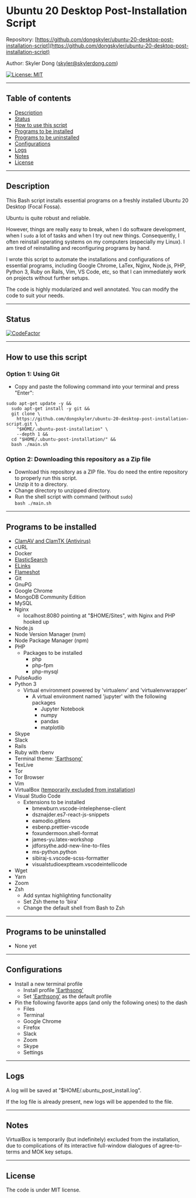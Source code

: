 # Ubuntu 20 Desktop Post-Installation Script

Repository: [https://github.com/dongskyler/ubuntu-20-desktop-post-installation-script](https://github.com/dongskyler/ubuntu-20-desktop-post-installation-script)

Author: Skyler Dong (<skyler@skylerdong.com>)

[![License: MIT](https://img.shields.io/badge/License-MIT-yellow.svg)](https://opensource.org/licenses/MIT)

---

## Table of contents

- [Description](#Description)
- [Status](#Status)
- [How to use this script](#How-to-use-this-script)
- [Programs to be installed](#Programs-to-be-installed)
- [Programs to be uninstalled](#Programs-to-be-uninstalled)
- [Configurations](#Configurations)
- [Logs](#Logs)
- [Notes](#Notes)
- [License](#License)

---

## Description

This Bash script installs essential programs on a freshly installed Ubuntu 20 Desktop (Focal Fossa).

Ubuntu is quite robust and reliable.

However, things are really easy to break, when I do software development, when I `sudo` a lot of tasks and when I try out new things. Consequently, I often reinstall operating systems on my computers (especially my Linux). I am tired of reinstalling and reconfiguring programs by hand. 

I wrote this script to automate the installations and configurations of essential programs, including Google Chrome, LaTex, Nginx, Node.js, PHP, Python 3, Ruby on Rails, Vim, VS Code, etc, so that I can immediately work on projects without further setups.

The code is highly modularized and well annotated. You can modify the code to suit your needs.

---

## Status

[![CodeFactor](https://www.codefactor.io/repository/github/dongskyler/ubuntu-20-desktop-post-installation-script/badge)](https://www.codefactor.io/repository/github/dongskyler/ubuntu-20-desktop-post-installation-script)

---

## How to use this script

### Option 1: Using Git

- Copy and paste the following command into your terminal and press "Enter":
```
sudo apt-get update -y &&
  sudo apt-get install -y git &&
  git clone \
    https://github.com/dongskyler/ubuntu-20-desktop-post-installation-script.git \
    "$HOME/.ubuntu-post-installation" \
    --depth 1 &&
  cd "$HOME/.ubuntu-post-installation/" &&
  bash ./main.sh
```

### Option 2: Downloading this repository as a Zip file

- Download this repository as a ZIP file. You do need the entire repository to properly run this script.
- Unzip it to a directory.
- Change directory to unzipped directory.
- Run the shell script with command (without `sudo`) \
  `bash ./main.sh`

---

## Programs to be installed

- [ClamAV and ClamTK (Antivirus)](https://help.ubuntu.com/community/ClamAV)
- cURL
- Docker
- [ElasticSearch](https://www.elastic.co)
- [ELinks](http://www.elinks.cz)
- [Flameshot](https://flameshot.js.org/)
- Git
- GnuPG
- Google Chrome
- MongoDB Community Edition
- MySQL
- Nginx
  - localhost:8080 pointing at "$HOME/Sites", with Nginx and PHP hooked up
- Node.js
- Node Version Manager (nvm)
- Node Package Manager (npm)
- PHP
  - Packages to be installed
    - php
    - php-fpm
    - php-mysql
- PulseAudio
- Python 3
  - Virtual environment powered by 'virtualenv' and 'virtualenvwrapper'
    - A virtual environment named 'jupyter' with the following packages
      - Jupyter Notebook
      - numpy
      - pandas
      - matplotlib
- Skype
- Slack
- Rails
- Ruby with rbenv
- Terminal theme: ['Earthsong'](https://github.com/Mayccoll/Gogh)
- TexLive
- Tor
- Tor Browser
- Vim
- VirtualBox ([temporarily excluded from installation](#Notes))
- Visual Studio Code
  - Extensions to be installed
    - bmewburn.vscode-intelephense-client
    - dsznajder.es7-react-js-snippets
    - eamodio.gitlens
    - esbenp.prettier-vscode
    - foxundermoon.shell-format
    - james-yu.latex-workshop
    - jdforsythe.add-new-line-to-files
    - ms-python.python
    - sibiraj-s.vscode-scss-formatter
    - visualstudioexptteam.vscodeintellicode
- Wget
- Yarn
- Zoom
- Zsh
  - Add syntax highlighting functionality
  - Set Zsh theme to 'bira'
  - Change the default shell from Bash to Zsh

---

## Programs to be uninstalled

- None yet

---

## Configurations

- Install a new terminal profile
  - Install profile ['Earthsong'](https://github.com/Mayccoll/Gogh)
  - Set ['Earthsong'](https://github.com/Mayccoll/Gogh) as the default profile
- Pin the following favorite apps (and only the following ones) to the dash
  - Files
  - Terminal
  - Google Chrome
  - Firefox
  - Slack
  - Zoom
  - Skype
  - Settings

---

## Logs

A log will be saved at "$HOME/.ubuntu_post_install.log".

If the log file is already present, new logs will be appended to the file.

---

## Notes

VirtualBox is temporarily (but indefinitely) excluded from the installation, due to complications of its interactive full-window dialogues of agree-to-terms and MOK key setups.

---

## License

The code is under MIT license.
